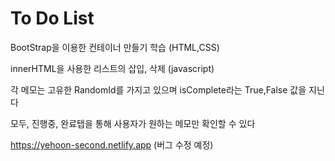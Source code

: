 # To Do List

BootStrap을 이용한 컨테이너 만들기 학습 (HTML,CSS)

innerHTML을 사용한 리스트의 삽입, 삭제 (javascript)

각 메모는 고유한 RandomId를 가지고 있으며 isComplete라는 True,False 값을 지닌다

모두, 진행중, 완료탭을 통해 사용자가 원하는 메모만 확인할 수 있다

https://yehoon-second.netlify.app (버그 수정 예정)
